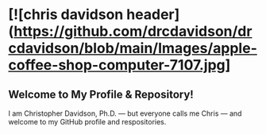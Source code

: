 # [![chris davidson header](https://github.com/drcdavidson/drcdavidson/blob/main/Images/apple-coffee-shop-computer-7107.jpg]

## Welcome to My Profile & Repository!
I am Christopher Davidson, Ph.D. — but everyone calls me Chris — and welcome to my GitHub profile and respositories.


<!--
**drcdavidson/drcdavidson** is a ✨ _special_ ✨ repository because its `README.md` (this file) appears on your GitHub profile.

Here are some ideas to get you started:

- 🔭 I’m currently working on ...
- 🌱 I’m currently learning ...
- 👯 I’m looking to collaborate on ...
- 🤔 I’m looking for help with ...
- 💬 Ask me about ...
- 📫 How to reach me: ...
- 😄 Pronouns: ...
- ⚡ Fun fact: ...
-->

